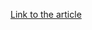 [Link to the article](https://symantec-enterprise-blogs.security.com/blogs/threat-intelligence/clipminer-bitcoin-mining-hijacking)

